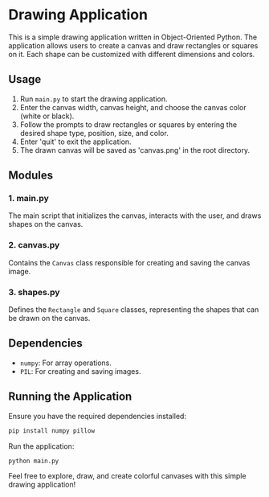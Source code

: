# Drawing Application

This is a simple drawing application written in Object-Oriented Python. The application allows users to create a canvas and draw rectangles or squares on it. Each shape can be customized with different dimensions and colors.

## Usage

1. Run `main.py` to start the drawing application.
2. Enter the canvas width, canvas height, and choose the canvas color (white or black).
3. Follow the prompts to draw rectangles or squares by entering the desired shape type, position, size, and color.
4. Enter 'quit' to exit the application.
5. The drawn canvas will be saved as 'canvas.png' in the root directory.

## Modules

### 1. main.py
The main script that initializes the canvas, interacts with the user, and draws shapes on the canvas.

### 2. canvas.py
Contains the `Canvas` class responsible for creating and saving the canvas image.

### 3. shapes.py
Defines the `Rectangle` and `Square` classes, representing the shapes that can be drawn on the canvas.

## Dependencies
- `numpy`: For array operations.
- `PIL`: For creating and saving images.

## Running the Application
Ensure you have the required dependencies installed:
```bash
pip install numpy pillow
```

Run the application:
```bash
python main.py
```


Feel free to explore, draw, and create colorful canvases with this simple drawing application!